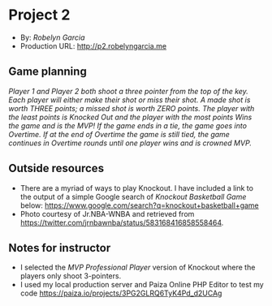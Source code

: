 # Project 2
+ By: *Robelyn Garcia*
+ Production URL: <http://p2.robelyngarcia.me>

## Game planning
*Player 1 and Player 2 both shoot a three pointer from the top of the key. Each player will either make their shot or miss their shot. A made shot is worth THREE points; a missed shot is worth ZERO points. The player with the least points is Knocked Out and the player with the most points Wins the game and is the MVP!  If the game ends in a tie, the game goes into Overtime. If at the end of Overtime the game is still tied, the game continues in Overtime rounds until one player wins and is crowned MVP.*

## Outside resources
+ There are a myriad of ways to play Knockout.  I have included a link to the output of a simple Google search of *Knockout Basketball Game* below:
<https://www.google.com/search?q=knockout+basketball+game>
+ Photo courtesy of Jr.NBA-WNBA and retrieved from <https://twitter.com/jrnbawnba/status/583168416858558464>. 

## Notes for instructor
+ I selected the *MVP Professional Player* version of Knockout where the players only shoot 3-pointers.
+ I used my local production server and Paiza Online PHP Editor to test my code https://paiza.io/projects/3PG2GLRQ6TyK4Pd_d2UCAg
